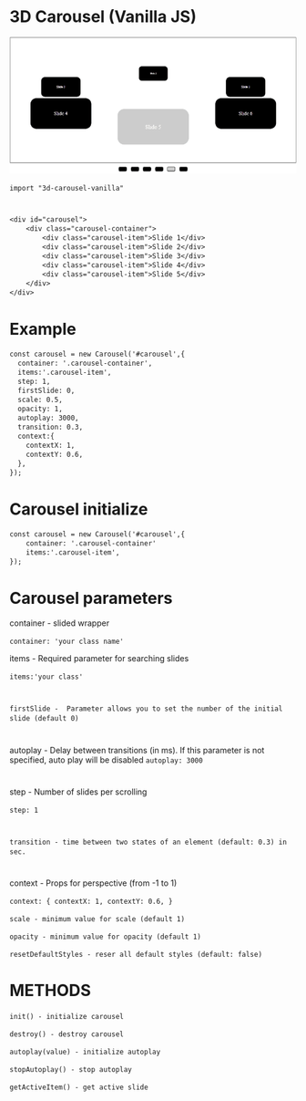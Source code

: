 # 3D Carousel (Vanilla JS)

![preview](https://github.com/DmytroKravchuk/3Dcarousel/blob/master/assets/preview.gif?raw=true)

    import "3d-carousel-vanilla"
#
    <div id="carousel">
    	<div class="carousel-container">
    		<div class="carousel-item">Slide 1</div>
    		<div class="carousel-item">Slide 2</div>
    		<div class="carousel-item">Slide 3</div> 
    		<div class="carousel-item">Slide 4</div> 
    		<div class="carousel-item">Slide 5</div> 
    	</div>
    </div>

# Example
    const carousel = new Carousel('#carousel',{
      container: '.carousel-container',
      items:'.carousel-item',
      step: 1,
      firstSlide: 0,
      scale: 0.5,
      opacity: 1,
      autoplay: 3000,
      transition: 0.3,
      context:{
        contextX: 1,
        contextY: 0.6,
      },
    });

# Carousel initialize
    const carousel = new Carousel('#carousel',{
        container: '.carousel-container'
        items:'.carousel-item',
    });

# Carousel parameters
container - slided wrapper

`container: 'your class name'`

items - Required parameter for searching slides

 `items:'your class'`

#
`firstSlide -  Parameter allows you to set the number of the initial slide (default 0)`

#
autoplay - Delay between transitions (in ms). If this parameter is not specified, auto play will be disabled
    `autoplay: 3000`
    
#
step - Number of slides per scrolling

  `step: 1`

#
`transition - time between two states of an element (default: 0.3) in sec.`
#    
context - Props for perspective (from -1 to 1)

`context: {
   contextX: 1,
   contextY: 0.6,
 }`

`scale - minimum value for scale (default 1)`

`opacity - minimum value for opacity (default 1)`

`resetDefaultStyles - reser all default styles (default: false)`
# METHODS
`init() - initialize carousel`

`destroy() - destroy carousel`

`autoplay(value) - initialize autoplay`

`stopAutoplay() - stop autoplay`

`getActiveItem() - get active slide`
